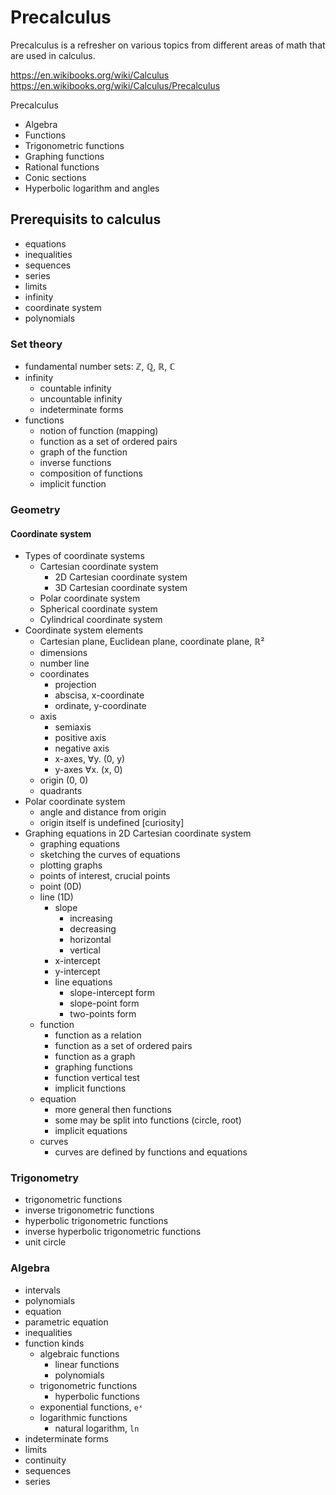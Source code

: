 # Precalculus

Precalculus is a refresher on various topics from different areas of math that are used in calculus.

https://en.wikibooks.org/wiki/Calculus
https://en.wikibooks.org/wiki/Calculus/Precalculus

Precalculus
- Algebra
- Functions
- Trigonometric functions
- Graphing functions
- Rational functions
- Conic sections
- Hyperbolic logarithm and angles


## Prerequisits to calculus


- equations
- inequalities
- sequences
- series
- limits
- infinity
- coordinate system
- polynomials


### Set theory
- fundamental number sets: ℤ, ℚ, ℝ, ℂ
- infinity
  - countable infinity
  - uncountable infinity
  - indeterminate forms
- functions
  - notion of function (mapping)
  - function as a set of ordered pairs
  - graph of the function
  - inverse functions
  - composition of functions
  - implicit function

### Geometry

#### Coordinate system
- Types of coordinate systems
  - Cartesian coordinate system
    - 2D Cartesian coordinate system
    - 3D Cartesian coordinate system
  - Polar coordinate system
  - Spherical coordinate system
  - Cylindrical coordinate system
- Coordinate system elements
  - Cartesian plane, Euclidean plane, coordinate plane, ℝ²
  - dimensions
  - number line
  - coordinates
    - projection
    - abscisa, x-coordinate
    - ordinate, y-coordinate
  - axis
    - semiaxis
    - positive axis
    - negative axis
    - x-axes, ∀y. (0, y)
    - y-axes  ∀x. (x, 0)
  - origin (0, 0)
  - quadrants
- Polar coordinate system
  - angle and distance from origin
  - origin itself is undefined [curiosity]
- Graphing equations in 2D Cartesian coordinate system
  - graphing equations
  - sketching the curves of equations
  - plotting graphs
  - points of interest, crucial points
  - point (0D)
  - line (1D)
    - slope
      - increasing
      - decreasing
      - horizontal
      - vertical
    - x-intercept
    - y-intercept
    - line equations
      - slope-intercept form
      - slope-point form
      - two-points form
  - function
    - function as a relation
    - function as a set of ordered pairs
    - function as a graph
    - graphing functions
    - function vertical test
    - implicit functions
  - equation
    - more general then functions
    - some may be split into functions (circle, root)
    - implicit equations
  - curves
    - curves are defined by functions and equations


### Trigonometry
- trigonometric functions
- inverse trigonometric functions
- hyperbolic trigonometric functions
- inverse hyperbolic trigonometric functions
- unit circle


### Algebra
- intervals
- polynomials
- equation
- parametric equation
- inequalities
- function kinds
  - algebraic functions
    - linear functions
    - polynomials
  - trigonometric functions
    - hyperbolic functions
  - exponential functions, `eˣ`
  - logarithmic functions
    - natural logarithm, `ln`
- indeterminate forms
- limits
- continuity
- sequences
- series
